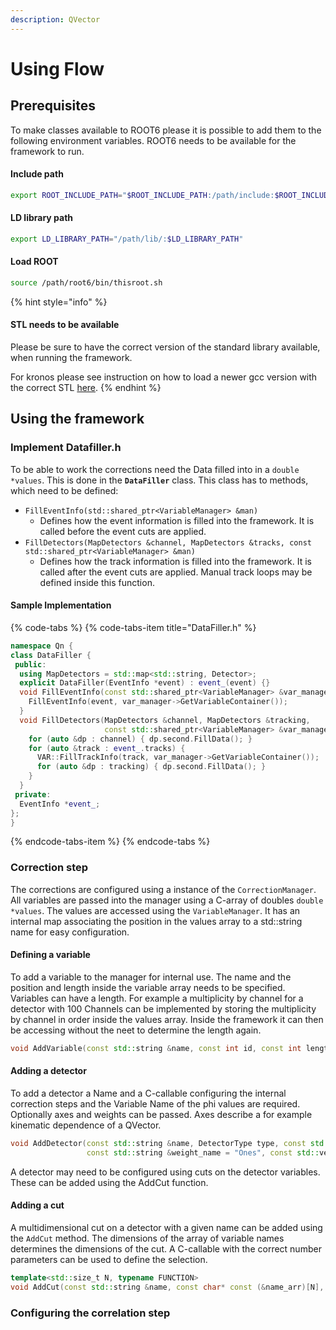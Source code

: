 ```yaml
---
description: QVector
---
```


# Using Flow

## Prerequisites

To make classes available to ROOT6 please it is possible to add them to the following environment variables. ROOT6 needs to be available for the framework to run.

#### Include path

```bash
export ROOT_INCLUDE_PATH="$ROOT_INCLUDE_PATH:/path/include:$ROOT_INCLUDE_PATH"
```

#### LD library path

```bash
export LD_LIBRARY_PATH="/path/lib/:$LD_LIBRARY_PATH"
```

#### Load ROOT

```bash
source /path/root6/bin/thisroot.sh
```

{% hint style="info" %}
#### STL needs to be available

Please be sure to have the correct version of the standard library available, when running the framework.

For kronos please see instruction on how to load a newer gcc version with the correct STL [here](building-flow.md#use-the-modules-version-on-cvmfs-it-gsi-de).
{% endhint %}

## Using the framework

### Implement Datafiller.h

To be able to work the corrections need the Data filled into in a `double *values`. This is done in the **`DataFiller`** class. This class has to methods, which need to be defined:

* `FillEventInfo(std::shared_ptr<VariableManager> &man)`
  * Defines how the event information is filled into the framework. It is called before the event cuts are applied.
* `FillDetectors(MapDetectors &channel, MapDetectors &tracks, const std::shared_ptr<VariableManager> &man)`
  * Defines how the track information is filled into the framework. It is called after the event cuts are applied. Manual track loops may be defined inside this function.

#### Sample Implementation

{% code-tabs %}
{% code-tabs-item title="DataFiller.h" %}
```cpp
namespace Qn {
class DataFiller {
 public:
  using MapDetectors = std::map<std::string, Detector>;
  explicit DataFiller(EventInfo *event) : event_(event) {}
  void FillEventInfo(const std::shared_ptr<VariableManager> &var_manager) {
    FillEventInfo(event, var_manager->GetVariableContainer());
  }
  void FillDetectors(MapDetectors &channel, MapDetectors &tracking,
                     const std::shared_ptr<VariableManager> &var_manager) {
    for (auto &dp : channel) { dp.second.FillData(); }
    for (auto &track : event_.tracks) {
      VAR::FillTrackInfo(track, var_manager->GetVariableContainer());
      for (auto &dp : tracking) { dp.second.FillData(); }
    }
  }
 private:
  EventInfo *event_;
};
}
```
{% endcode-tabs-item %}
{% endcode-tabs %}

### Correction step

The corrections are configured using a instance of the `CorrectionManager`. All variables are passed into the manager using a C-array of doubles `double *values`. The values are accessed using the `VariableManager`. It has an internal map associating the position in the values array to a std::string name for easy configuration. 

#### Defining a variable

To add a variable to the manager for internal use. The name and the position and length inside the variable array needs to be specified. Variables can have a length. For example a multiplicity by channel for a detector with 100 Channels can be implemented by storing the multiplicity by channel in order inside the values array. Inside the framework it can then be accessing without the neet to determine the length again.

```cpp
void AddVariable(const std::string &name, const int id, const int length);
```

####  Adding a detector

To add a detector a Name and a C-callable configuring the internal correction steps and the Variable Name of the phi values are required. Optionally axes and weights can be passed. Axes describe a for example kinematic dependence of a QVector.

```cpp
void AddDetector(const std::string &name, DetectorType type, const std::string &phi_name,
                 const std::string &weight_name = "Ones", const std::vector<Qn::Axis> &axes = {});
```

A detector may need to be configured using cuts on the detector variables. These can be added using the AddCut function.

#### Adding a cut 

A multidimensional cut on a detector with a given name can be added using the `AddCut` method. The dimensions of the array of variable names determines the dimensions of the cut. A C-callable with the correct number parameters can be used to define the selection.

```cpp
template<std::size_t N, typename FUNCTION>
void AddCut(const std::string &name, const char* const (&name_arr)[N], FUNCTION lambda)
```

 



### Configuring the correlation step

